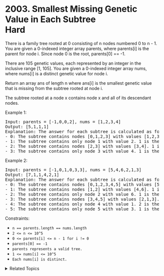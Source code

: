 # 2003. Smallest Missing Genetic Value in Each Subtree<br> Hard

There is a family tree rooted at 0 consisting of n nodes numbered 0 to n - 1. You are given a 0-indexed integer array parents, where parents[i] is the parent for node i. Since node 0 is the root, parents[0] == -1.

There are 105 genetic values, each represented by an integer in the inclusive range [1, 105]. You are given a 0-indexed integer array nums, where nums[i] is a distinct genetic value for node i.

Return an array ans of length n where ans[i] is the smallest genetic value that is missing from the subtree rooted at node i.

The subtree rooted at a node x contains node x and all of its descendant nodes.


Example 1:

<pre>
Input: parents = [-1,0,0,2], nums = [1,2,3,4]
Output: [5,1,1,1]
Explanation: The answer for each subtree is calculated as follows:
- 0: The subtree contains nodes [0,1,2,3] with values [1,2,3,4]. 5 is the smallest missing value.
- 1: The subtree contains only node 1 with value 2. 1 is the smallest missing value.
- 2: The subtree contains nodes [2,3] with values [3,4]. 1 is the smallest missing value.
- 3: The subtree contains only node 3 with value 4. 1 is the smallest missing value.
</pre>

Example 2:

<pre>
Input: parents = [-1,0,1,0,3,3], nums = [5,4,6,2,1,3]
Output: [7,1,1,4,2,1]
Explanation: The answer for each subtree is calculated as follows:
- 0: The subtree contains nodes [0,1,2,3,4,5] with values [5,4,6,2,1,3]. 7 is the smallest missing value.
- 1: The subtree contains nodes [1,2] with values [4,6]. 1 is the smallest missing value.
- 2: The subtree contains only node 2 with value 6. 1 is the smallest missing value.
- 3: The subtree contains nodes [3,4,5] with values [2,1,3]. 4 is the smallest missing value.
- 4: The subtree contains only node 4 with value 1. 2 is the smallest missing value.
- 5: The subtree contains only node 5 with value 3. 1 is the smallest missing value.
</pre>

Constraints:

- `n == parents.length == nums.length`
- `2 <= n <= 10^5`
- `0 <= parents[i] <= n - 1 for i != 0`
- `parents[0] == -1`
- `parents represents a valid tree.`
- `1 <= nums[i] <= 10^5`
- `Each nums[i] is distinct.`

<details>

<summary> Related Topics </summary>

-   `Graph`
-   `Tree`

</details>